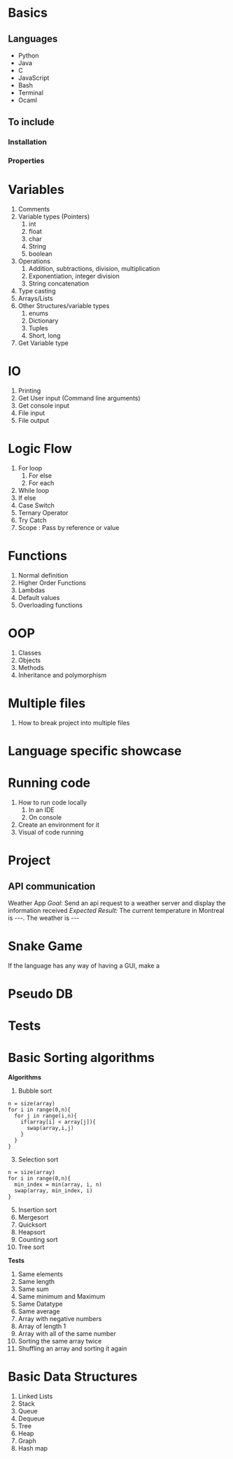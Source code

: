 # Basics

## Languages
* Python
* Java
* C
* JavaScript
* Bash
* Terminal
* Ocaml

## To include
### Installation
### Properties

# Variables
1. Comments
2. Variable types (Pointers)
	1. int
	2. float
	3. char
	4. String
	5. boolean
3. Operations
	1. Addition, subtractions, division, multiplication
	2. Exponentiation, integer division
	3. String concatenation
4. Type casting
5. Arrays/Lists
6. Other Structures/variable types
	1. enums
	2. Dictionary
	3. Tuples
	4. Short, long
7. Get Variable type

# IO
1. Printing
2. Get User input (Command line arguments)
3. Get console input 
4. File input
5. File output

# Logic Flow
1. For loop
	1. For else
	2. For each
2. While loop
3. If else
4. Case Switch
5. Ternary Operator
6. Try Catch
7. Scope : Pass by reference or value
# Functions
1. Normal definition
2. Higher Order Functions
3. Lambdas
4. Default values
5. Overloading functions

# OOP
1. Classes
2. Objects
3. Methods
4. Inheritance and polymorphism

# Multiple files
1. How to break project into multiple files

# Language specific showcase

# Running code
1. How to run code locally 
	1. In an IDE
	2. On console
2. Create an environment for it
3. Visual of code running

# Project 
## API communication
Weather App
*Goal:* Send an api request to a weather server and display the information received
*Expected Result:* The current temperature in Montreal is ---. The weather is ---
# Snake Game
If the language has any way of having a GUI, make a 

# Pseudo DB

# Tests 

# Basic Sorting algorithms
**Algorithms**
1. Bubble sort
```
n = size(array)
for i in range(0,n){
  for j in range(i,n){
    if(array[i] < array[j]){
      swap(array,i,j)
    }
  }
}
```
3. Selection sort
```
n = size(array)
for i in range(0,n){
  min_index = min(array, i, n)
  swap(array, min_index, i)
}
```
5. Insertion sort
6. Mergesort
7. Quicksort
8. Heapsort
9. Counting sort
10. Tree sort

**Tests**
1. Same elements
2. Same length
3. Same sum
4. Same minimum and Maximum
5. Same Datatype
6. Same average
7. Array with negative numbers
8. Array of length 1
9. Array with all of the same number
10. Sorting the same array twice
11. Shuffling an array and sorting it again

# Basic Data Structures
1. Linked Lists
2. Stack
3. Queue
4. Dequeue
5. Tree
6. Heap
7. Graph
8. Hash map
